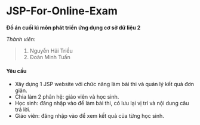 ﻿# JSP-For-Online-Exam
**Đồ án cuối kì môn phát triển ứng dụng cơ sở dữ liệu 2**

*Thành viên:*

> 1. Nguyễn Hải Triều
> 2. Đoàn Minh Tuấn

#### Yêu cầu
+ Xây dựng 1 JSP website với chức năng làm bài thi và quản lý kết quả đơn giản.
+ Chia làm 2 phân hệ: giáo viên và học sinh.
+ Học sinh: đăng nhập vào để làm bài thi, có lưu lại vị trí và nội dung câu trả lời.
+ Giáo viên: đăng nhập vào để xem kết quả của từng học sinh.
